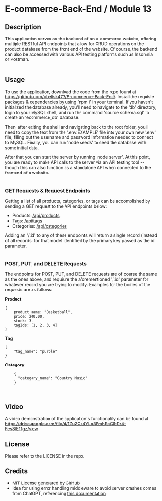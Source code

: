 # E-commerce-Back-End / Module 13


## Description

This application serves as the backend of an e-commerce website, offering multiple RESTful API endpoints that allow for CRUD operations on the product database from the front end of the website. Of course, the backend can also be accessed with various API testing platforms such as Insomnia or Postman.
<br>
<br>

## Usage

To use the application, download the code from the repo found at https://github.com/obelisk477/E-commerce-Back-End/. Install the requisie packages & dependencies by using 'npm i' in your terminal. If you haven't initialized the database already, you'll need to navigate to the 'db' directory, login to your MySQL shell, and run the command 'source schema.sql' to create an 'ecommerce_db' database. 

Then, after exiting the shell and navigating back to the root folder, you'll need to copy the text from the '.env.EXAMPLE' file into your own new '.env' file, filling out the username and password information needed to connect to MySQL. Finally, you can run 'node seeds' to seed the database with some initial data.

After that you can start the server by running 'node server'. At this point, you are ready to make API calls to the server via an API testing tool -- though this can also function as a standalone API when connected to the frontend of a website.
<br>
<br>
### GET Requests & Request Endpoints

Getting a list of all products, categories, or tags can be accomplished by sending a GET request to the API endpoints below:

- Products: [/api/products](/api/products)
- Tags:      [/api/tags](/api/tags)
- Categories:    [/api/categories](/api/categories)

Adding an '/:id' to any of these endpoints will return a single record (instead of all records) for that model identified by the primary key passed as the id parameter.
<br>
<br>
### POST, PUT, and DELETE Requests

The endpoints for POST, PUT, and DELETE requests are of course the same as the ones above, and requiure the aforementioned '/:id' parameter for whatever record you are trying to modify. Examples for the bodies of the requests are as follows:

**Product**
```
{
    product_name: "Basketball",
    price: 200.00,
    stock: 3,
    tagIds: [1, 2, 3, 4] 
}
```
**Tag**
```
{
	"tag_name": "purple"
}
```
**Category**
```
    {
      "category_name": "Country Music"
    }
```
<br>

## Video

A video demonstration of the application's functionality can be found at https://drive.google.com/file/d/1Zu2Cs4YLo8PmhEeG6tRr4-Fes8fE11gz/view


## License

Please refer to the LICENSE in the repo.


## Credits

* MIT License generated by GitHub
* Idea for using error handling middleware to avoid server crashes comes from ChatGPT, referencing [this documentation](https://expressjs.com/en/guide/error-handling.html)
